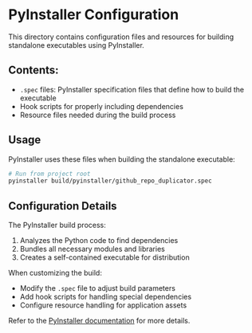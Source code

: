# PyInstaller Configuration

This directory contains configuration files and resources for building standalone executables using PyInstaller.

## Contents:

- `.spec` files: PyInstaller specification files that define how to build the executable
- Hook scripts for properly including dependencies
- Resource files needed during the build process

## Usage

PyInstaller uses these files when building the standalone executable:

```bash
# Run from project root
pyinstaller build/pyinstaller/github_repo_duplicator.spec
```

## Configuration Details

The PyInstaller build process:
1. Analyzes the Python code to find dependencies
2. Bundles all necessary modules and libraries
3. Creates a self-contained executable for distribution

When customizing the build:
- Modify the `.spec` file to adjust build parameters
- Add hook scripts for handling special dependencies
- Configure resource handling for application assets

Refer to the [PyInstaller documentation](https://pyinstaller.org/en/stable/) for more details. 